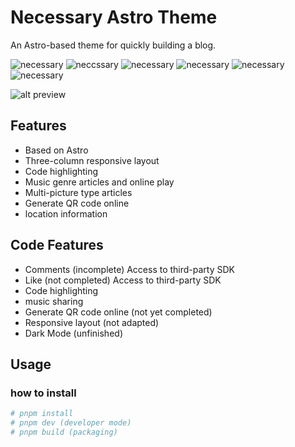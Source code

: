 # Necessary Astro Theme

An Astro-based theme for quickly building a blog.

![necessary](https://img.shields.io/github/stars/nacoliu/necessary?style=for-the-badge&color=%230f172af2)
![neccssary](https://img.shields.io/github/license/nacoliu/necessary?style=for-the-badge&color=%230f172af2)
![necessary](https://img.shields.io/github/languages/top/nacoliu/necessary?color=%230f172af2&style=for-the-badge)
![necessary](https://img.shields.io/github/languages/code-size/nacoliu/necessary?color=%230f172af2&style=for-the-badge)
![necessary](https://img.shields.io/github/last-commit/nacoliu/necessary?color=%230f172af2&style=for-the-badge)
![necessary](https://img.shields.io/github/package-json/v/nacoliu/necessary/main?style=for-the-badge&color=%230f172af2)

![alt preview](https://raw.githubusercontent.com/NaCoLiu/necessary/main/preview.jpg)

## Features

- Based on Astro
- Three-column responsive layout
- Code highlighting
- Music genre articles and online play
- Multi-picture type articles
- Generate QR code online
- location information

## Code Features

- Comments (incomplete) Access to third-party SDK
- Like (not completed) Access to third-party SDK
- Code highlighting
- music sharing
- Generate QR code online (not yet completed)
- Responsive layout (not adapted)
- Dark Mode (unfinished)

## Usage

### how to install

```bash
# pnpm install
# pnpm dev (developer mode)
# pnpm build (packaging)
```
